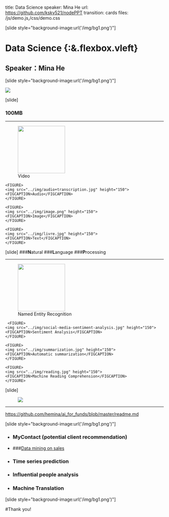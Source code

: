 title: Data Science 
speaker: Mina He
url: https://github.com/ksky521/nodePPT
transition: cards
files: /js/demo.js,/css/demo.css

[slide style="background-image:url('/img/bg1.png')"]

# Data Science {:&.flexbox.vleft}
## Speaker：Mina He

[slide style="background-image:url('/img/bg1.png')"]

![](/img/data.png)

[slide]
### 100MB  
-----
<div class="rows2">
<div class="columns4">
    <FIGURE>
    <img src="https://github.com/hemina/ai_for_funds/tree/master/ppt/img/video.jpg" height="150">
    <FIGCAPTION>Video</FIGCAPTION>
    </FIGURE>
    
    <FIGURE>
    <img src="../img/audio+transcription.jpg" height="150">
    <FIGCAPTION>Audio</FIGCAPTION>
    </FIGURE>
    
    <FIGURE>
    <img src="../img/image.png" height="150">
    <FIGCAPTION>Image</FIGCAPTION>
    </FIGURE>
    
    <FIGURE>
    <img src="../img/livre.jpg" height="150">
    <FIGCAPTION>Text</FIGCAPTION>
    </FIGURE>
</div>
</div>

[slide]
###**N**atural
###**L**anguage
###**P**rocessing

-----
<div class="row">
<div class="columns4">
    <FIGURE>
    <img src="../img/entity.png" height="150">
    <FIGCAPTION>Named Entity Recognition</FIGCAPTION>
    </FIGURE>
    
	 <FIGURE>
    <img src="../img/social-media-sentiment-analysis.jpg" height="150">
    <FIGCAPTION>Sentiment Analysis</FIGCAPTION>
    </FIGURE>    
    
    <FIGURE>
    <img src="../img/summarization.jpg" height="150">
    <FIGCAPTION>Automatic summarization</FIGCAPTION>
    </FIGURE>
    
    <FIGURE>
    <img src="../img/reading.jpg" height="150">
    <FIGCAPTION>Machine Reading Comprehension</FIGCAPTION>
    </FIGURE>
</div>
</div>

[slide]
<figure>    
    <img src="../img/ml.png">
</figure>

-----
<https://github.com/hemina/ai_for_funds/blob/master/readme.md>

[slide style="background-image:url('/img/bg1.png')"]

* ### MyContact (potential client recommendation)
* ###[Data mining on sales](<https://github.com/hemina/ai_for_funds/blob/master/ppt/sales_opportunities_analysis.pdf>) 
* ### Time series prediction
* ### Influential people analysis 
* ### Machine Translation

[slide style="background-image:url('/img/bg1.png')"]

#Thank you!

